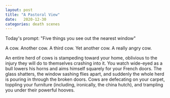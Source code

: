 ```yaml
---
layout: post
title: "A Pastoral View"
date:   2020-12-30
categories: death scenes
---
```

Today's prompt: "Five things you see out the nearest window"

A cow. Another cow. A third cow. Yet another cow. A really angry cow.

An entire herd of cows is stampeding toward your home, oblivious to the injury they will do to themselves crashing into it. You watch wide-eyed as a bull lowers his horns and aims himself squarely for your French doors. The glass shatters, the window sashing flies apart, and suddenly the whole herd is pouring in through the broken doors. Cows are defecating on your carpet, toppling your furniture (including, ironically, the china hutch), and trampling you under their powerful hooves.
